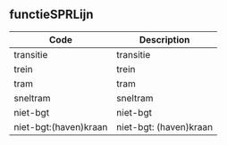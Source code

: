 ## functieSPRLijn				
				
|	Code	|	Description	|
|	---	|	---	|
|	transitie	|	transitie	|
|	trein	|	trein	|
|	tram	|	tram	|
|	sneltram	|	sneltram	|
|	niet-bgt	|	niet-bgt	|
|	niet-bgt:(haven)kraan	|	niet-bgt: (haven)kraan	|
